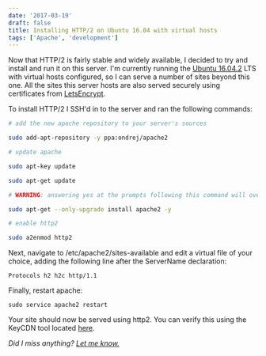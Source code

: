 ```yaml
---
date: '2017-03-19'
draft: false
title: Installing HTTP/2 on Ubuntu 16.04 with virtual hosts
tags: ['Apache', 'development']
---
```


Now that HTTP/2 is fairly stable and widely available, I decided to try and install and run it on this server. I'm currently running the [Ubuntu 16.04.2](http://releases.ubuntu.com/16.04/) LTS with virtual hosts configured, so I can serve a number of sites beyond this one. All the sites this server hosts are also served securely using certificates from [LetsEncrypt](https://letsencrypt.org/).<!-- excerpt -->

To install HTTP/2 I SSH'd in to the server and ran the following commands:

```bash
# add the new apache repository to your server's sources

sudo add-apt-repository -y ppa:ondrej/apache2

# update apache

sudo apt-key update

sudo apt-get update

# WARNING: answering yes at the prompts following this command will overwrite your apache.conf file located in /etc/apache2

sudo apt-get --only-upgrade install apache2 -y

# enable http2

sudo a2enmod http2
```

Next, navigate to /etc/apache2/sites-available and edit a virtual file of your choice, adding the following line after the ServerName declaration:

`Protocols h2 h2c http/1.1`

Finally, restart apache:

`sudo service apache2 restart`

Your site should now be served using http2. You can verify this using the KeyCDN tool located [here](https://tools.keycdn.com/http2-test).

_Did I miss anything? [Let me know.](mailto:coryd@fastmail.com)_

